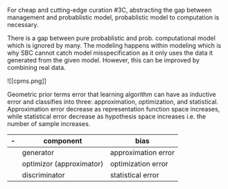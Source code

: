 For cheap and cutting-edge curation #3C, abstracting the gap between management and probablistic model, probablistic model to computation is necessary. 

There is a gap between pure probablistic and prob. computational model which is ignored by many. The modeling happens within modeling which is why SBC cannot catch model misspecification as it only uses the data it generated from the given model. However, this can be improved by combining real data. 

![[cpms.png]]


Geometric prior terms error that learning algorithm can have as inductive error and classifies into three: approximation, optimization, and statistical. Approximation error decrease as representation function space increases, while statistical error decrease as hypothesis space increases i.e. the number of sample increases.

| -   | component                | bias                |
| --- | ------------------------ | ------------------- |
|     | generator                | approximation error |
|     | optimizor (approximator) | optimization error  |
|     | discriminator            | statistical error   |
